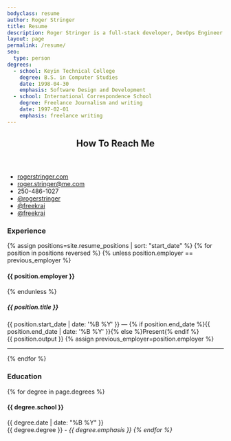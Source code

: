 ```yaml
---
bodyclass: resume
author: Roger Stringer
title: Resume
description: Roger Stringer is a full-stack developer, DevOps Engineer and technical writer.
layout: page
permalink: /resume/
seo:
  type: person
degrees:
  - school: Keyin Technical College
    degree: B.S. in Computer Studies
    date: 1998-04-30
    emphasis: Software Design and Development
  - school: International Correspondence School
    degree: Freelance Journalism and writing
    date: 1997-02-01
    emphasis: freelance writing
---
```


<aside id="popular">
<header class="loaded">
<h1>How To Reach Me</h1>
</header>
<ul>
<li><a href="http://rogerstringer.com"><i class="fa fa-home"></i> rogerstringer.com</a></li>
<li><a href="mailto:roger.stringer@me.com"><i class="fa fa-envelope"></i> roger.stringer@me.com</a></li>
<li><i class="fa fa-phone"></i> 250-486-1027</li>
<li><a href="http://ca.linkedin.com/in/rogerstringer"><i class="fa fa-linkedin-square"></i> @rogerstringer</a></li>
<li><a href="http://github.com/freekrai"><i class="fa fa-github"></i> @freekrai</a></li>
<li><a href="http://twitter.com/freekrai"><i class="fa fa-twitter"></i> @freekrai</a></li>
</ul>
</aside>

### Experience

{% assign positions=site.resume_positions | sort: "start_date" %}
{% for position in positions reversed %}
   {% unless position.employer == previous_employer %}
#### {{ position.employer }}
   {% endunless %}
##### {{ position.title }}
<div class="resumedate">
   {{ position.start_date | date: '%B %Y' }} &mdash; {% if position.end_date %}{{ position.end_date | date: '%B %Y' }}{% else %}Present{% endif %}
</div>
{{ position.output }}
   {% assign previous_employer=position.employer %}
<hr class="daybreak">
{% endfor %}

### Education

{% for degree in page.degrees %}
#### {{ degree.school }}
<div class="resumedate">{{ degree.date | date: "%B %Y" }}</div>
{{ degree.degree }} - <em>{{ degree.emphasis }}
{% endfor %}
